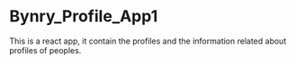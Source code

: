 # Bynry_Profile_App1


This is a react app, it contain the profiles and the information related about profiles of peoples.
